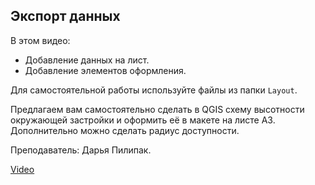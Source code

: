 ## Экспорт данных

В этом видео:

*   Добавление данных на лист.
*   Добавление элементов оформления.

Для самостоятельной работы используйте файлы из папки `Layout`.

Предлагаем вам самостоятельно сделать в QGIS схему высотности окружающей застройки и оформить её в макете на листе А3. Дополнительно можно сделать радиус доступности.

Преподаватель: Дарья Пилипак.

[Video](https://player.softculture.cc/embed/MIL/MIL_10.22.02_L2-4_Qgis_Layout)